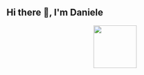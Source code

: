 ## Hi there 👋, I'm Daniele
<div id="header" align="center">
  <img src="https://i.giphy.com/media/v1.Y2lkPTc5MGI3NjExNDc1eTNzdDJ5M2dxZ2lzd2J3ajVveTl0aGlmdGRtOXR4OWtydWVqeSZlcD12MV9pbnRlcm5hbF9naWZfYnlfaWQmY3Q9cw/Zebztgv7jmkoLe1DoY/giphy.gif" width="100"/>
<!--
**danielelagana/danielelagana** is a ✨ _special_ ✨ repository because its `README.md` (this file) appears on your GitHub profile.

Here are some ideas to get you started:

</div>
- 🔭 I’m currently working on ...


- 📫 How to reach me: ...
-->
